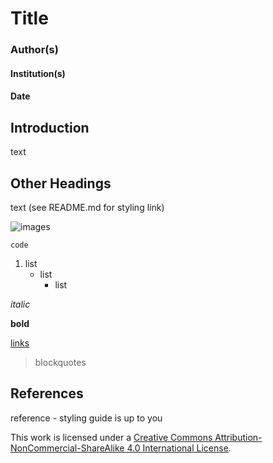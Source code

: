 # Title

### Author(s)

#### Institution(s)

#### Date

## Introduction

text

## Other Headings

text (see README.md for styling link)

![images](https://octodex.github.com/images/yaktocat.png)

```
code
```

1. list
    * list
        - list

*italic*

**bold**

[links](https://github.com/CGRII/SRP/blob/master/README.md)

> blockquotes

## References

reference - styling guide is up to you

This work is licensed under a [Creative Commons Attribution-NonCommercial-ShareAlike 4.0 International License](http://creativecommons.org/licenses/by-nc-sa/4.0/).
